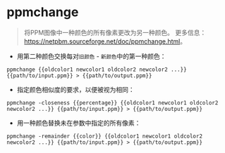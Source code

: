 # ppmchange

> 将PPM图像中一种颜色的所有像素更改为另一种颜色。
> 更多信息：<https://netpbm.sourceforge.net/doc/ppmchange.html>。

- 用第二种颜色交换每对`旧颜色` - `新颜色`中的第一种颜色：

`ppmchange {{oldcolor1 newcolor1 oldcolor2 newcolor2 ...}} {{path/to/input.ppm}} > {{path/to/output.ppm}}`

- 指定颜色相似度的要求，以便被视为相同：

`ppmchange -closeness {{percentage}} {{oldcolor1 newcolor1 oldcolor2 newcolor2 ...}} {{path/to/input.ppm}} > {{path/to/output.ppm}}`

- 用一种颜色替换未在参数中指定的所有像素：

`ppmchange -remainder {{color}} {{oldcolor1 newcolor1 oldcolor2 newcolor2 ...}} {{path/to/input.ppm}} > {{path/to/output.ppm}}`